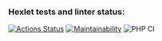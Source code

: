 ### Hexlet tests and linter status:
[![Actions Status](https://github.com/takieDela/php-project-lvl1/workflows/hexlet-check/badge.svg)](https://github.com/takieDela/php-project-lvl1/actions)
[![Maintainability](https://api.codeclimate.com/v1/badges/fc3192ea951fce704d5a/maintainability)](https://codeclimate.com/github/takieDela/php-project-lvl1/maintainability)
![PHP CI](https://github.com/takieDela/php-project-lvl1/workflows/PHP%20CI/badge.svg)